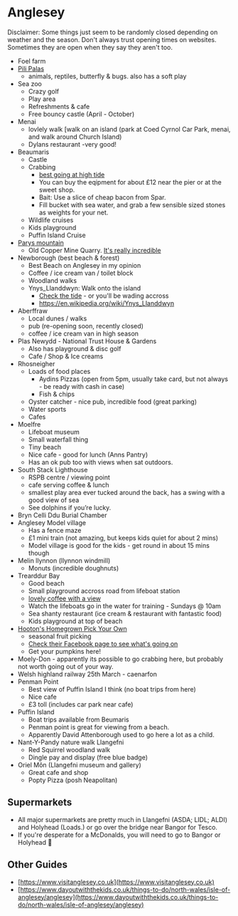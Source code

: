 # Anglesey

Disclaimer: Some things just seem to be randomly closed depending on weather and the season. Don't always trust opening times on websites. Sometimes they are open when they say they aren't too.

* Foel farm
* [Pili Palas](https://www.pilipalas.co.uk/)
   * animals, reptiles, butterfly & bugs. also has a soft play
* Sea zoo
    * Crazy golf
    * Play area
    * Refreshments & cafe
    * Free bouncy castle (April - October)
* Menai
    * lovlely walk [walk on an island (park at Coed Cyrnol Car Park, menai, and walk around Church Island)
    * Dylans restaurant -very good!
* Beaumaris
    * Castle
    * Crabbing
      * [best going at high tide](https://www.thebeachguide.co.uk/north-wales/anglesey/beaumaris-weather.htm)
      * You can buy the eqipment for about £12 near the pier or at the sweet shop.
      * Bait: Use a slice of cheap bacon from Spar.
      * Fill bucket with sea water, and grab a few sensible sized stones as weights for your net.
    * Wildlife cruises
    * Kids playground
    * Puffin Island Cruise
* [Parys mountain](https://maps.app.goo.gl/eSW1vpRxTuRA3344A)
    * Old Copper Mine Quarry. [It's really incredible](https://www.google.com/maps/place/Mynydd+Parys+%7C+Parys+Mountain+Copper+Mine/@53.3879778,-4.3510932,3a,75y,90t/data=!3m8!1e2!3m6!1sAF1QipOooEJs02TwJOaD5y7qt3haL80CySkjsMuWVqmP!2e10!3e12!6shttps:%2F%2Flh5.googleusercontent.com%2Fp%2FAF1QipOooEJs02TwJOaD5y7qt3haL80CySkjsMuWVqmP%3Dw152-h86-k-no!7i4000!8i2252!4m7!3m6!1s0x4864522fc0d28e93:0x7c1882f33642f1cb!8m2!3d53.3879778!4d-4.3510932!10e5!16s%2Fg%2F11ckvby9lw?entry=ttu)
* Newborough (best beach & forest)
    * Best Beach on Anglesey in my opinion
    * Coffee / ice cream van / toilet block
    * Woodland walks
    * Ynys_Llanddwyn: Walk onto the island
      * [Check the tide](https://www.tidetimes.org.uk/llanddwyn-island-tide-times ) - or you'll be wading accross
      * https://en.wikipedia.org/wiki/Ynys_Llanddwyn
* Aberffraw
   * Local dunes / walks
   * pub (re-opening soon, recently closed)
   * coffee / ice cream van in high season
* Plas Newydd - National Trust House & Gardens
   * Also has playground & disc golf
   * Cafe / Shop & Ice creams
* Rhosneigher
    * Loads of food places
       * Aydins Pizzas (open from 5pm, usually take card, but not always - be ready with cash in case)
       * Fish & chips
    * Oyster catcher - nice pub, incredible food (great parking)
    * Water sports
    * Cafes
* Moelfre
    * Lifeboat museum
    * Small waterfall thing
    * Tiny beach
    * Nice cafe - good for lunch (Anns Pantry)
    * Has an ok pub too with views when sat outdoors.
* South Stack Lighthouse
    * RSPB centre / viewing point
    * cafe serving coffee & lunch
    * smallest play area ever tucked around the back, has a swing with a good view of sea
    * See dolphins if you’re lucky.
* Bryn Celli Ddu Burial Chamber
* Anglesey Model village
    * Has a fence maze
    * £1 mini train (not amazing, but keeps kids quiet for about 2 mins)
    * Model village is good for the kids - get round in about 15 mins though
* Melin llynnon (llynnon windmill)
    * Monuts (incredible doughnuts)
* Trearddur Bay
    * Good beach
    * Small playground accross road from lifeboat station
    * [lovely coffee with a view](https://maps.app.goo.gl/5bubvFtvdfrzmF8d6)
    * Watch the lifeboats go in the water for training - Sundays @ 10am
    * Sea shanty restaurant (ice cream & restaurant with fantastic food)
    * Kids playground at top of beach
* [Hooton's Homegrown Pick Your Own](https://maps.app.goo.gl/APmwK9qKEVkm6SDB6)
   * seasonal fruit picking
   * [Check their Facebook page to see what's going on](https://www.facebook.com/HootonsFarmShops)
   * Get your pumpkins here!
* Moely-Don - apparently its possible to go crabbing here, but probably not worth going out of your way.
* Welsh highland railway 25th March - caenarfon 
* Penman Point
    * Best view of Puffin Island I think (no boat trips from here)
    * Nice cafe
    * £3 toll (includes car park near cafe)
* Puffin Island
    * Boat trips available from Beumaris
    * Penman point is great for viewing from a beach.
    * Apparently David Attenborough used to go here a lot as a child.
* Nant-Y-Pandy nature walk Llangefni
    * Red Squirrel woodland walk
    * Dingle pay and display (free blue badge)
* Oriel Môn (Llangefni museum and gallery)
    * Great cafe and shop
    * Popty Pizza (posh Neapolitan)

## Supermarkets
* All major supermarkets are pretty much in Llangefni (ASDA; LIDL; ALDI) and Holyhead (Loads.) or go over the bridge near Bangor for Tesco.
* If you're desperate for a McDonalds, you will need to go to Bangor or Holyhead 🍔

## Other Guides

* [https://www.visitanglesey.co.uk](https://www.visitanglesey.co.uk)
* [https://www.dayoutwiththekids.co.uk/things-to-do/north-wales/isle-of-anglesey/anglesey](https://www.dayoutwiththekids.co.uk/things-to-do/north-wales/isle-of-anglesey/anglesey)
  
